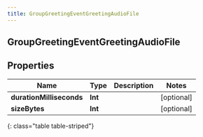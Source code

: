 ```yaml
---
title: GroupGreetingEventGreetingAudioFile
---
```

## GroupGreetingEventGreetingAudioFile

## Properties

|Name | Type | Description | Notes|
|------------ | ------------- | ------------- | -------------|
| **durationMilliseconds** | **Int** |  | [optional] |
| **sizeBytes** | **Int** |  | [optional] |
{: class="table table-striped"}


